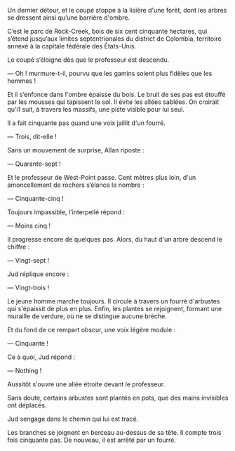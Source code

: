 Un dernier détour, et le coupé stoppe à la lisière d'une forêt, dont les
arbres se dressent ainsi qu’une barrière d'ombre.

C’est le parc de Rock-Creek, bois de six cent cinquante hectares, qui s’étend jusqu’aux limites septentrionales du district de Colombia, territoire annexé à la capitale fédérale des États-Unis.

Le coupé s‘éloigne dès que le professeur est descendu.

— Oh ! murmure-t-il, pourvu que les gamins soient plus fidèles que les hommes !

Et il s’enfonce dans l'ombre épaisse du bois. Le bruit de ses pas est
étouffé par les mousses qui tapissent le sol. Il évite les allées sablées. On
croirait qu’i1 suit, à travers les massifs, une piste visible pour lui seul.

Il a fait cinquante pas quand une voix jaillit d'un fourré.

— Trois, dit-elle !

Sans un mouvement de surprise, Allan riposte :

— Quarante-sept !

Et le professeur de West-Point passe. Cent mètres plus loin, d'un amoncellement de rochers s‘élance le nombre :

— Cinquante-cinq !

Toujours impassible, l'interpellé répond :

— Moins cinq !

Il progresse encore de quelques pas. Alors, du haut d'un arbre descend
le chiffre :

— Vingt-sept !

Jud réplique encore :

— Vingt-trois !

Le jeune homme marche toujours. Il circule à travers un fourré d'arbustes
qui s'épaissit de plus en plus. Enfin, les plantes se rejoignent, formant
une muraille de verdure, où ne se distingue aucune brèche.

Et du fond de ce rempart obscur, une voix légère module :

— Cinquante !

Ce à quoi, Jud répond :

— Nothing !

Aussitôt s'ouvre une allée étroite devant le professeur.

Sans doute, certains arbustes sont plantés en pots, que des mains invisibles ont déplacés.

Jud sengage dans le chemin qui lui est tracé.

Les branches se joignent en berceau au-dessus de sa tête. Il compte trois
fois cinquante pas. De nouveau, il est arrêté par un fourré.

